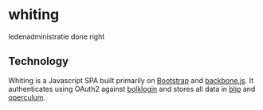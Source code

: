 # whiting
ledenadministratie done right

## Technology
Whiting is a Javascript SPA built primarily on [Bootstrap](http://twitter.github.io/bootstrap/) and [backbone.js](http://backbonejs.org/). It authenticates using OAuth2 against [bolklogin](https://github.com/debolk/bolklogin) and stores all data in [blip](https://github.com/debolk/blip) and [operculum](https://github.com/debolk/bolklogin).